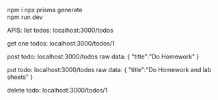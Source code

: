 npm i
npx prisma generate <br />
npm run dev

APIS:
list todos: localhost:3000/todos

get one todos: localhost:3000/todos/1

post todo: localhost:3000/todos
raw data:
{
"title":"Do Homework"
}

put todo: localhost:3000/todos
raw data:
{
"title":"Do Homework and lab sheets"
}

delete todo: localhost:3000/todos/1
